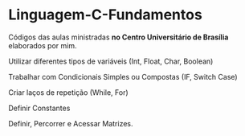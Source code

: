 # Linguagem-C-Fundamentos

Códigos das aulas ministradas <b>no Centro Universitário de Brasília</b> elaborados por mim. 

Utilizar diferentes tipos de variáveis (Int, Float, Char, Boolean)

Trabalhar com Condicionais Simples ou Compostas (IF, Switch Case)

Criar laços de repetição (While, For)

Definir Constantes

Definir, Percorrer e Acessar Matrizes. 

